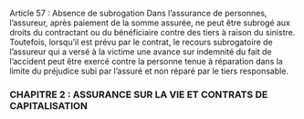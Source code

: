 Article 57 : Absence de subrogation
Dans l’assurance de personnes, l’assureur, après paiement de la somme assurée, ne peut être subrogé aux droits du contractant ou du bénéficiaire contre des tiers à raison du sinistre.
Toutefois, lorsqu’il est prévu par le contrat, le recours subrogatoire de l’assureur qui a versé à la victime une avance sur indemnité du fait de l’accident peut être exercé contre la personne tenue à réparation dans la limite du préjudice subi par l’assuré et non réparé par le tiers responsable.
### CHAPITRE 2 : ASSURANCE SUR LA VIE ET CONTRATS DE CAPITALISATION